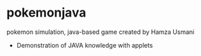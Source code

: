 # pokemonjava
pokemon simulation, java-based game created by Hamza Usmani
- Demonstration of JAVA knowledge with applets
